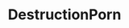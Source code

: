 ---
title: DestructionPorn
crosslinks:
- PornOverlords
- HistoryPorn
- DestroyedTanks
- AtomicPorn
- vancouver
- ThingsThatBlowUp
- Warplanesnuffporn
- Porsche
- nuclearweapons
- WarshipPorn
- atomicporn
- livven
- papertowns
- architecture
- rustyrails
- MilitaryGfys
---